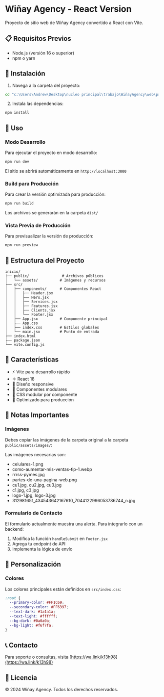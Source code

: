 # Wiñay Agency - React Version

Proyecto de sitio web de Wiñay Agency convertido a React con Vite.

## 📋 Requisitos Previos

- Node.js (versión 16 o superior)
- npm o yarn

## 🚀 Instalación

1. Navega a la carpeta del proyecto:
```bash
cd "c:\Users\Andrew\Desktop\nucleo principal\trabajo\WiñayAgency\web\proyecto\Wiñay\inicio"
```

2. Instala las dependencias:
```bash
npm install
```

## 🎯 Uso

### Modo Desarrollo
Para ejecutar el proyecto en modo desarrollo:
```bash
npm run dev
```

El sitio se abrirá automáticamente en `http://localhost:3000`

### Build para Producción
Para crear la versión optimizada para producción:
```bash
npm run build
```

Los archivos se generarán en la carpeta `dist/`

### Vista Previa de Producción
Para previsualizar la versión de producción:
```bash
npm run preview
```

## 📁 Estructura del Proyecto

```
inicio/
├── public/               # Archivos públicos
│   └── assets/          # Imágenes y recursos
├── src/
│   ├── components/      # Componentes React
│   │   ├── Header.jsx
│   │   ├── Hero.jsx
│   │   ├── Services.jsx
│   │   ├── Features.jsx
│   │   ├── Clients.jsx
│   │   └── Footer.jsx
│   ├── App.jsx          # Componente principal
│   ├── App.css
│   ├── index.css        # Estilos globales
│   └── main.jsx         # Punto de entrada
├── index.html
├── package.json
└── vite.config.js
```

## 🎨 Características

- ⚡ Vite para desarrollo rápido
- ⚛️ React 18
- 📱 Diseño responsive
- 🎯 Componentes modulares
- 💅 CSS modular por componente
- 🚀 Optimizado para producción

## 📝 Notas Importantes

### Imágenes
Debes copiar las imágenes de la carpeta original a la carpeta `public/assets/images/`:

Las imágenes necesarias son:
- celulares-1.png
- como-aumentar-mis-ventas-tip-1.webp
- rrrss-pymes.jpg
- partes-de-una-pagina-web.png
- cu1.jpg, cu2.jpg, cu3.jpg
- c1.jpg, c3.jpg
- logo-1.jpg, logo-3.jpg
- 312981651_434543642167610_7044122996053786744_n.jpg

### Formulario de Contacto
El formulario actualmente muestra una alerta. Para integrarlo con un backend:
1. Modifica la función `handleSubmit` en `Footer.jsx`
2. Agrega tu endpoint de API
3. Implementa la lógica de envío

## 🔧 Personalización

### Colores
Los colores principales están definidos en `src/index.css`:
```css
:root {
  --primary-color: #FF1C69;
  --secondary-color: #FF6397;
  --text-dark: #1a1a1a;
  --text-light: #ffffff;
  --bg-dark: #0a0a0a;
  --bg-light: #f6f7fa;
}
```

## 📞 Contacto

Para soporte o consultas, visita [https://wa.link/k13h98](https://wa.link/k13h98)

## 📄 Licencia

© 2024 Wiñay Agency. Todos los derechos reservados.
